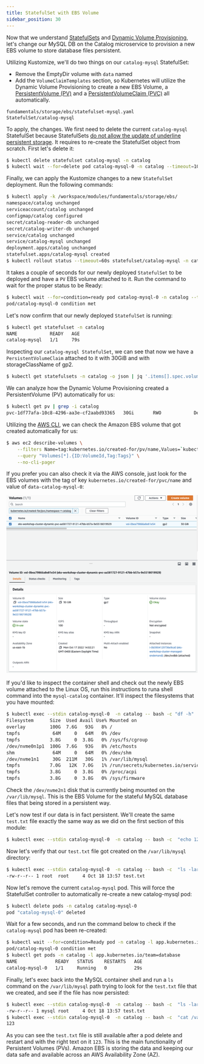 ```yaml
---
title: StatefulSet with EBS Volume
sidebar_position: 30
---
```


Now that we understand [StatefulSets](https://kubernetes.io/docs/concepts/workloads/controllers/statefulset/) and [Dynamic Volume Provisioning](https://kubernetes.io/docs/concepts/storage/dynamic-provisioning/), let's change our MySQL DB on the Catalog microservice to provision a new EBS volume to store database files persistent. 

Utilizing Kustomize, we'll do two things on our `catalog-mysql` StatefulSet:
* Remove the EmptyDir volume with `data` named
* Add the `VolumeClaimTemplates` section, so Kubernetes will utilize the Dynamic Volume Provisioning to create a new EBS Volume, a [PersistentVolume (PV)](https://kubernetes.io/docs/concepts/storage/persistent-volumes/) and a [PersistentVolumeClaim (PVC)](https://kubernetes.io/docs/concepts/storage/persistent-volumes/#persistentvolumeclaims) all automatically. 

```kustomization
fundamentals/storage/ebs/statefulset-mysql.yaml
StatefulSet/catalog-mysql
```

To apply, the changes. We first need to delete the current `catalog-mysql` StatefulSet because StatefulSets [do not allow the update of underline persistent storage](https://kubernetes.io/docs/concepts/workloads/controllers/statefulset/#limitations). It requires to re-create the StatefulSet object from scratch. First let's delete it: 

```bash
$ kubectl delete statefulset catalog-mysql -n catalog
$ kubectl wait --for=delete pod catalog-mysql-0 -n catalog --timeout=10s
```

Finally, we can apply the Kustomize changes to a new `StatefulSet` deployment. Run the following commands:

```bash hook=check-pvc
$ kubectl apply -k /workspace/modules/fundamentals/storage/ebs/
namespace/catalog unchanged
serviceaccount/catalog unchanged
configmap/catalog configured
secret/catalog-reader-db unchanged
secret/catalog-writer-db unchanged
service/catalog unchanged
service/catalog-mysql unchanged
deployment.apps/catalog unchanged
statefulset.apps/catalog-mysql created
$ kubectl rollout status --timeout=60s statefulset/catalog-mysql -n catalog
```

It takes a couple of seconds for our newly deployed `StatefulSet` to be deployed and have a `PV` EBS volume attached to it. Run the command to wait for the proper status to be Ready:

```bash
$ kubectl wait --for=condition=ready pod catalog-mysql-0 -n catalog --timeout=60s
pod/catalog-mysql-0 condition met
```

Let's now confirm that our newly deployed `StatefulSet` is running:

```bash
$ kubectl get statefulset -n catalog
NAME            READY   AGE
catalog-mysql   1/1     79s
```

Inspecting our `catalog-mysql StatefulSet`, we can see that now we have a `PersistentVolumeClaim` attached to it with 30GiB and with storageClassName of gp2. 

```bash
$ kubectl get statefulsets -n catalog -o json | jq '.items[].spec.volumeClaimTemplates'
```

We can analyze how the Dynamic Volume Provisioning created a PersistentVolume (PV) automatically for us:

```bash
$ kubectl get pv | grep -i catalog
pvc-1df77afa-10c8-4296-aa3e-cf2aabd93365   30Gi       RWO            Delete           Bound         catalog/data-catalog-mysql-0          gp2                            10m
```

Utilizing the [AWS CLI](https://aws.amazon.com/cli/), we can check the Amazon EBS volume that got created automatically for us:
```bash
$ aws ec2 describe-volumes \
    --filters Name=tag:kubernetes.io/created-for/pv/name,Values=`kubectl get pvc -n catalog -o jsonpath='{.items[].spec.volumeName}'` \
    --query "Volumes[*].{ID:VolumeId,Tag:Tags}" \
    --no-cli-pager
```

If you prefer you can also check it via the AWS console, just look for the EBS volumes with the tag of key  `kubernetes.io/created-for/pvc/name` and value of `data-catalog-mysql-0`:

![EBS Volume AWS Console Screenshot](./assets/ebsVolumeScrenshot.png)


If you'd like to inspect the container shell and check out the newly EBS volume attached to the Linux OS, run this instructions to runa shell command into the `mysql-catalog` container. It'll inspect the filesystems that you have mounted:

```bash
$ kubectl exec --stdin catalog-mysql-0  -n catalog -- bash -c "df -h"
Filesystem      Size  Used Avail Use% Mounted on
overlay         100G  7.6G   93G   8% /
tmpfs            64M     0   64M   0% /dev
tmpfs           3.8G     0  3.8G   0% /sys/fs/cgroup
/dev/nvme0n1p1  100G  7.6G   93G   8% /etc/hosts
shm              64M     0   64M   0% /dev/shm
/dev/nvme1n1     30G  211M   30G   1% /var/lib/mysql
tmpfs           7.0G   12K  7.0G   1% /run/secrets/kubernetes.io/serviceaccount
tmpfs           3.8G     0  3.8G   0% /proc/acpi
tmpfs           3.8G     0  3.8G   0% /sys/firmware
```

Check the `/dev/nvme2n1` disk that is currently being mounted on the `/var/lib/mysql`. This is the EBS Volume for the stateful MySQL database files that being stored in a persistent way. 

Let's now test if our data is in fact persistent. We'll create the same `test.txt` file exactly the same way as we did on the first section of this module:

```bash
$ kubectl exec --stdin catalog-mysql-0  -n catalog -- bash -c  "echo 123 > /var/lib/mysql/test.txt"
```

Now let's verify that our `test.txt` file got created on the `/var/lib/mysql` directory:

```bash
$ kubectl exec --stdin catalog-mysql-0  -n catalog -- bash -c  "ls -larth /var/lib/mysql/ | grep -i test"
-rw-r--r-- 1 root  root     4 Oct 18 13:57 test.txt
```

Now let's remove the current `catalog-mysql` pod. This will force the StatefulSet controller to automatically re-create a new catalog-mysql pod:

```bash hook=pod-delete
$ kubectl delete pods -n catalog catalog-mysql-0
pod "catalog-mysql-0" deleted
```

Wait for a few seconds, and run the command below to check if the `catalog-mysql` pod has been re-created:

```bash
$ kubectl wait --for=condition=Ready pod -n catalog -l app.kubernetes.io/team=database --timeout=60s
pod/catalog-mysql-0 condition met
$ kubectl get pods -n catalog -l app.kubernetes.io/team=database
NAME              READY   STATUS    RESTARTS   AGE
catalog-mysql-0   1/1     Running   0          29s
```

Finally, let's exec back into the MySQL container shell and run a `ls` command on the `/var/lib/mysql` path trying to look for the `test.txt` file that we created, and see if the file has now persisted:

```bash
$ kubectl exec --stdin catalog-mysql-0  -n catalog -- bash -c  "ls -larth /var/lib/mysql/ | grep -i test"
-rw-r--r-- 1 mysql root     4 Oct 18 13:57 test.txt
$ kubectl exec --stdin catalog-mysql-0  -n catalog -- bash -c  "cat /var/lib/mysql/test.txt"
123
```

As you can see the `test.txt` file is still available after a pod delete and restart and with the right text on it `123`. This is the main functionality of Persistent Volumes (PVs). Amazon EBS is storing the data and keeping our data safe and available across an AWS Availability Zone (AZ).


